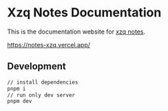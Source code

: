 [xzq notes]: https://notes-xzq.vercel.app/

# Xzq Notes Documentation

This is the documentation website for [xzq notes].

https://notes-xzq.vercel.app/

## Development

```bash
// install dependencies
pnpm i
// run only dev server
pnpm dev
```
